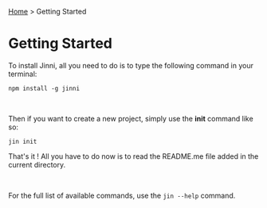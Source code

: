 [Home]: index.md

[Home] > Getting Started

# Getting Started

To install Jinni, all you need to do is to type the following command in your terminal:

```
npm install -g jinni
```

<br>

Then if you want to create a new project, simply use the **init** command like so:

```
jin init
```

That's it ! All you have to do now is to read the README.me file added in the current directory.

<br>

For the full list of available commands, use the `jin --help` command.
